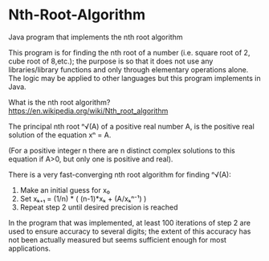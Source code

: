 # Nth-Root-Algorithm
Java program that implements the nth root algorithm

This program is for finding the nth root of a number (i.e. square root of 2, cube root of 8,etc.); the purpose is so that it does not use any libraries/library functions and only through elementary operations alone. The logic may be applied to other languages but this program implements in Java.

What is the nth root algorithm?
https://en.wikipedia.org/wiki/Nth_root_algorithm

The principal nth root    ⁿ√(A)   of a positive real number A, is the positive real solution of the equation  xⁿ = A.

(For a positive integer n there are n distinct complex solutions to this equation if A>0, but only one is positive and real).

There is a very fast-converging nth root algorithm for finding ⁿ√(A):
  1. Make an initial guess for x₀
  2. Set xₖ₊₁ = (1/n) * ( (n-1)*xₖ + (A/xₖⁿ⁻¹) )
  3. Repeat step 2 until desired precision is reached
  
  
In the program that was implemented, at least 100 iterations of step 2 are used to ensure accuracy to several digits; the extent of this accuracy has not been actually measured but seems sufficient enough for most applications.
